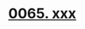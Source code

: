 # [0065. xxx](https://github.com/Tdahuyou/react/tree/main/0065.%20xxx)

<!-- region:toc -->

<!-- endregion:toc -->

